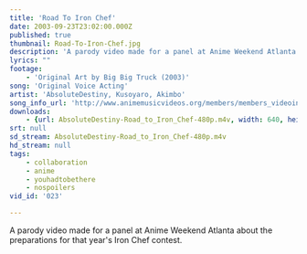 ```yaml
---
title: 'Road To Iron Chef'
date: 2003-09-23T23:02:00.000Z
published: true
thumbnail: Road-To-Iron-Chef.jpg
description: 'A parody video made for a panel at Anime Weekend Atlanta about the preparations for that year''s Iron Chef contest.'
lyrics: ""
footage:
    - 'Original Art by Big Big Truck (2003)'
song: 'Original Voice Acting'
artist: 'AbsoluteDestiny, Kusoyaro, Akimbo'
song_info_url: 'http://www.animemusicvideos.org/members/members_videoinfo.php?v=25084'
downloads:
    - {url: AbsoluteDestiny-Road_to_Iron_Chef-480p.m4v, width: 640, height: 480, mimetype: video/mp4}
srt: null
sd_stream: AbsoluteDestiny-Road_to_Iron_Chef-480p.m4v
hd_stream: null
tags:
    - collaboration
    - anime
    - youhadtobethere
    - nospoilers
vid_id: '023'

---
```

A parody video made for a panel at Anime Weekend Atlanta about the preparations for that year's Iron Chef contest.
